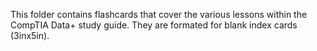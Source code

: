This folder contains flashcards that cover the various lessons within the CompTIA Data+ study guide. They are formated for blank index cards 
(3inx5in).
